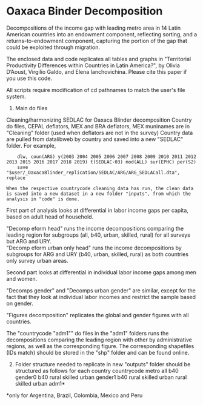 # Oaxaca Binder Decomposition

Decompositions of the income gap with leading metro area in 14 Latin American countries into an endowment component, reflecting sorting, and a returns-to-endowment component, capturing the portion of the gap that could be exploited through migration.

The enclosed data and code replicates all tables and graphs in "Territorial Productivity Differences within Countries in Latin America?", by Olivia D’Aoust, Virgilio Galdo, and Elena Ianchovichina.
Please cite this paper if you use this code.

All scripts require modification of cd pathnames to match the user's file system.

1. Main do files

Cleaning/harmonizing SEDLAC for Oaxaca Blinder decomposition
	Country do files, CEPAL deflators, MEX and BRA deflators, MEX muninames are in "Cleaning" folder (used when deflators are not in the survey)
	Country data are pulled from datalibweb by country and saved into a new "SEDLAC" folder. For example, 
	
		dlw, coun(ARG) y(2003 2004 2005 2006 2007 2008 2009 2010 2011 2012 2013 2015 2016 2017 2018 2019) t(SEDLAC-03) mod(ALL) sur(EPHC) per(S2)
		save "$user/_OaxacaBlinder_replication/SEDLAC/ARG/ARG_SEDLACall.dta", replace
	
	When the respective countrycode cleaning data has run, the clean data is saved into a new dataset in a new folder "inputs", from which the analysis in "code" is done.  

First part of analysis looks at differential in labor income gaps per capita, based on adult head of household. 

"Decomp eform head" runs the income decompositions comparing the leading region for subgroups (all, b40, urban, skilled, rural) for all surveys but ARG and URY.  
"Decomp eform urban only head" runs the income decompositions by subgroups for ARG and URY (b40, urban, skilled, rural) as both countries only survey urban areas.

Second part looks at differential in individual labor income gaps among men and women.

"Decomps gender" and "Decomps urban gender" are similar, except for the fact that they look at individual labor incomes and restrict the sample based on gender. 

"Figures decomposition" replicates the global and gender figures with all countries.

The "countrycode "adm1"" do files in the "adm1" folders runs the decompositions comparing the leading region with other by administrative regions, as well as the corresponding figure. The corresponding shapefiles (IDs match) should be stored in the "shp" folder and can be found online.


2. Folder structure needed to replicate in new "outputs" folder should be structured as follows for each country
	countrycode 
		metro
			all
			b40
			gender0
				b40
				rural
				skilled
				urban
			gender1
				b40
				rural
				skilled
				urban
			rural 
			skilled
			urban
		adm1*

*only for Argentina, Brazil, Colombia, Mexico and Peru 

